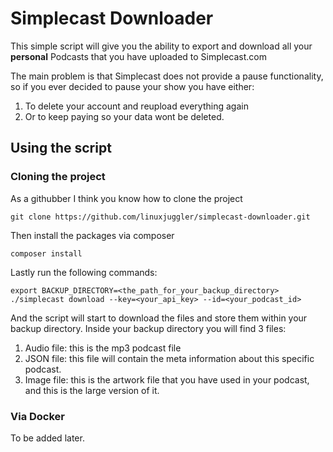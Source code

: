 # Simplecast Downloader

This simple script will give you the ability to export and download all your __personal__ Podcasts that you have uploaded to Simplecast.com

The main problem is that Simplecast does not provide a pause functionality, so if you ever decided to pause your show you have either:
 
1. To delete your account and reupload everything again
2. Or to keep paying so your data wont be deleted.

## Using the script

### Cloning the project

As a githubber I think you know how to clone the project

```
git clone https://github.com/linuxjuggler/simplecast-downloader.git
```

Then install the packages via composer

```
composer install
```

Lastly run the following commands:

```
export BACKUP_DIRECTORY=<the_path_for_your_backup_directory>
./simplecast download --key=<your_api_key> --id=<your_podcast_id>
``` 

And the script will start to download the files and store them within your backup directory. Inside your backup directory you will find 3 files:

1. Audio file: this is the mp3 podcast file
2. JSON file: this file will contain the meta information about this specific podcast.
3. Image file: this is the artwork file that you have used in your podcast, and this is the large version of it.


### Via Docker

To be added later.

